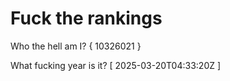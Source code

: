 # Fuck the rankings

Who the hell am I?
{ 10326021 }

What fucking year is it?
[ 2025-03-20T04:33:20Z ]

